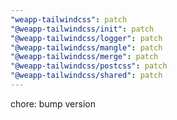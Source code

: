 ```yaml
---
"weapp-tailwindcss": patch
"@weapp-tailwindcss/init": patch
"@weapp-tailwindcss/logger": patch
"@weapp-tailwindcss/mangle": patch
"@weapp-tailwindcss/merge": patch
"@weapp-tailwindcss/postcss": patch
"@weapp-tailwindcss/shared": patch
---
```


chore: bump version
